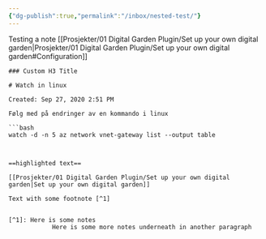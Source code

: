 ```yaml
---
{"dg-publish":true,"permalink":"/inbox/nested-test/"}
---
```

Testing a note
[[Prosjekter/01 Digital Garden Plugin/Set up your own digital garden|Prosjekter/01 Digital Garden Plugin/Set up your own digital garden#Configuration]]

```transclusion
### Custom H3 Title

# Watch in linux

Created: Sep 27, 2020 2:51 PM

Følg med på endringer av en kommando i linux

```bash
watch -d -n 5 az network vnet-gateway list --output table
```
```


==highlighted text==

[[Prosjekter/01 Digital Garden Plugin/Set up your own digital garden|Set up your own digital garden]]

Text with some footnote [^1] 


[^1]: Here is some notes
			Here is some more notes underneath in another paragraph
			